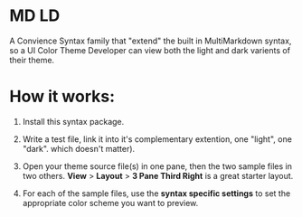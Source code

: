 # MD LD

A Convience Syntax family that "extend" the built in MultiMarkdown syntax, so a UI Color Theme Developer can view both the light and dark varients of their theme.

# How it works:

1. Install this syntax package.

2. Write a test file, link it into it's complementary extention, one "light", one "dark". which doesn't matter).

3. Open your theme source file(s) in one pane, then the two sample files in two others. **View** > **Layout** > **3 Pane Third Right** is a great starter layout.

4. For each of the sample files, use the **syntax specific settings** to set the appropriate color scheme you want to preview.

